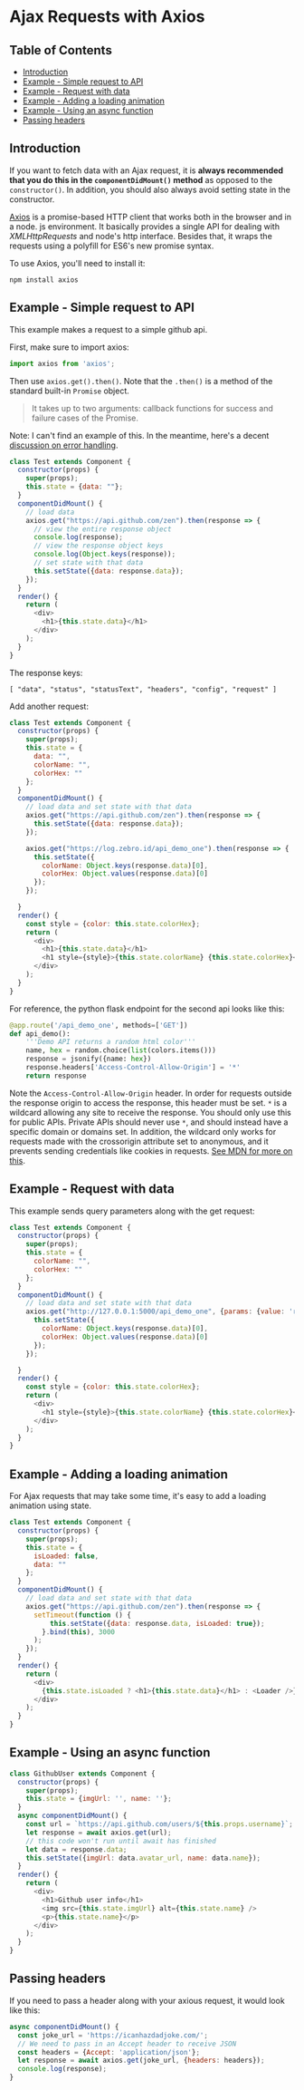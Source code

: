 # Ajax Requests with Axios

## Table of Contents

<!-- toc -->

- [Introduction](#introduction)
- [Example - Simple request to API](#example---simple-request-to-api)
- [Example - Request with data](#example---request-with-data)
- [Example - Adding a loading animation](#example---adding-a-loading-animation)
- [Example - Using an async function](#example---using-an-async-function)
- [Passing headers](#passing-headers)

<!-- tocstop -->

## Introduction

If you want to fetch data with an Ajax request, it is **always recommended that you do this in the `componentDidMount()` method** as opposed to the `constructor()`. In addition, you should also always avoid setting state in the constructor.

[Axios](https://github.com/axios/axios) is a promise-based HTTP client that works both in the browser and in a node. js environment. It basically provides a single API for dealing with *XMLHttpRequests* and node's http interface. Besides that, it wraps the requests using a polyfill for ES6's new promise syntax.

To use Axios, you'll need to install it:

```
npm install axios
```

## Example - Simple request to API

This example makes a request to a simple github api.

First, make sure to import axios:

```javascript
import axios from 'axios';
```

Then use `axios.get().then()`. Note that the `.then()` is a method of the standard built-in `Promise` object.

> It takes up to two arguments: callback functions for success and failure cases of the Promise.

Note: I can't find an example of this. In the meantime, here's a decent [discussion on error handling](https://www.intricatecloud.io/2020/03/how-to-handle-api-errors-in-your-web-app-using-axios/).

```javascript
class Test extends Component {
  constructor(props) {
    super(props);
    this.state = {data: ""};
  }
  componentDidMount() {
    // load data
    axios.get("https://api.github.com/zen").then(response => {
      // view the entire response object
      console.log(response);
      // view the response object keys
      console.log(Object.keys(response));
      // set state with that data
      this.setState({data: response.data});
    });
  }
  render() {
    return (
      <div>
        <h1>{this.state.data}</h1>
      </div>
    );
  }
}
```

The response keys:
```
[ "data", "status", "statusText", "headers", "config", "request" ]
```

Add another request:

```javascript
class Test extends Component {
  constructor(props) {
    super(props);
    this.state = {
      data: "",
      colorName: "",
      colorHex: ""
    };
  }
  componentDidMount() {
    // load data and set state with that data
    axios.get("https://api.github.com/zen").then(response => {
      this.setState({data: response.data});
    });

    axios.get("https://log.zebro.id/api_demo_one").then(response => {
      this.setState({
        colorName: Object.keys(response.data)[0],
        colorHex: Object.values(response.data)[0]
      });
    });

  }
  render() {
    const style = {color: this.state.colorHex};
    return (
      <div>
        <h1>{this.state.data}</h1>
        <h1 style={style}>{this.state.colorName} {this.state.colorHex}</h1>
      </div>
    );
  }
}
```

For reference, the python flask endpoint for the second api looks like this:

```python
@app.route('/api_demo_one', methods=['GET'])
def api_demo():
    '''Demo API returns a random html color'''
    name, hex = random.choice(list(colors.items()))
    response = jsonify({name: hex})
    response.headers['Access-Control-Allow-Origin'] = '*'
    return response
```

Note the `Access-Control-Allow-Origin` header. In order for requests outside the response origin to access the response, this header must be set. `*` is a wildcard allowing any site to receive the response. You should only use this for public APIs. Private APIs should never use `*`, and should instead have a specific domain or domains set. In addition, the wildcard only works for requests made with the crossorigin attribute set to anonymous, and it prevents sending credentials like cookies in requests. [See MDN for more on this](https://developer.mozilla.org/en-US/docs/Web/HTTP/CORS/Errors/CORSMissingAllowOrigin).


## Example - Request with data

This example sends query parameters along with the get request:

```javascript
class Test extends Component {
  constructor(props) {
    super(props);
    this.state = {
      colorName: "",
      colorHex: ""
    };
  }
  componentDidMount() {
    // load data and set state with that data
    axios.get("http://127.0.0.1:5000/api_demo_one", {params: {value: 'rgb'}}).then(response => {
      this.setState({
        colorName: Object.keys(response.data)[0],
        colorHex: Object.values(response.data)[0]
      });
    });

  }
  render() {
    const style = {color: this.state.colorHex};
    return (
      <div>
        <h1 style={style}>{this.state.colorName} {this.state.colorHex}</h1>
      </div>
    );
  }
}
```

## Example - Adding a loading animation

For Ajax requests that may take some time, it's easy to add a loading animation using state.

```javascript
class Test extends Component {
  constructor(props) {
    super(props);
    this.state = {
      isLoaded: false,
      data: ""
    };
  }
  componentDidMount() {
    // load data and set state with that data
    axios.get("https://api.github.com/zen").then(response => {
      setTimeout(function () {
          this.setState({data: response.data, isLoaded: true});
        }.bind(this), 3000
      );
    });
  }
  render() {
    return (
      <div>
        {this.state.isLoaded ? <h1>{this.state.data}</h1> : <Loader />}
      </div>
    );
  }
}
```

## Example - Using an async function

```javascript
class GithubUser extends Component {
  constructor(props) {
    super(props);
    this.state = {imgUrl: '', name: ''};
  }
  async componentDidMount() {
    const url = `https://api.github.com/users/${this.props.username}`;
    let response = await axios.get(url);
    // this code won't run until await has finished
    let data = response.data;
    this.setState({imgUrl: data.avatar_url, name: data.name});
  }
  render() {
    return (
      <div>
        <h1>Github user info</h1>
        <img src={this.state.imgUrl} alt={this.state.name} />
        <p>{this.state.name}</p>
      </div>
    );
  }
}
```

## Passing headers

If you need to pass a header along with your axious request, it would look like this:

```javascript
async componentDidMount() {
  const joke_url = 'https://icanhazdadjoke.com/';
  // We need to pass in an Accept header to receive JSON
  const headers = {Accept: 'application/json'};
  let response = await axios.get(joke_url, {headers: headers});
  console.log(response);
}
```
